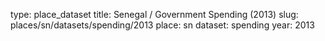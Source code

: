type: place_dataset
title: Senegal / Government Spending (2013)
slug: places/sn/datasets/spending/2013
place: sn
dataset: spending
year: 2013
